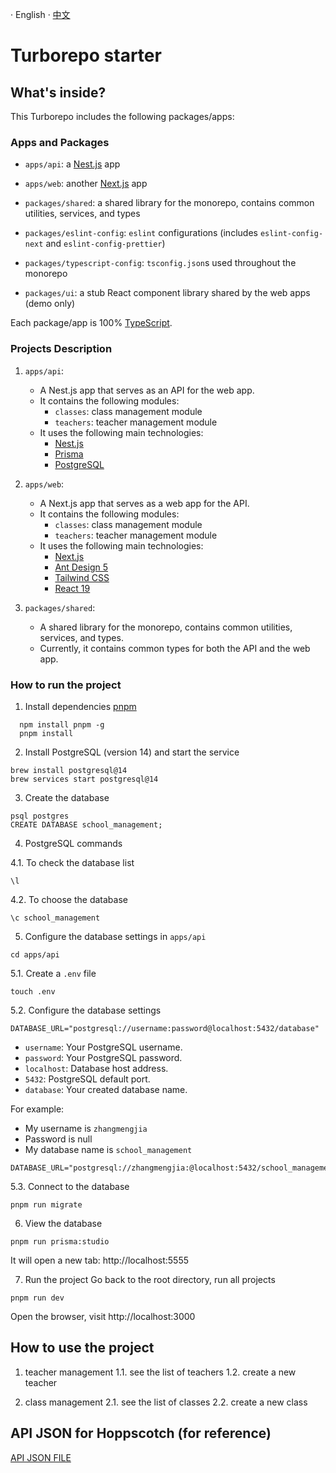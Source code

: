 · English · [中文](./README-zh_CN.md)

# Turborepo starter

## What's inside?

This Turborepo includes the following packages/apps:

### Apps and Packages

- `apps/api`: a [Nest.js](https://nestjs.com/) app
- `apps/web`: another [Next.js](https://nextjs.org/) app
- `packages/shared`: a shared library for the monorepo, contains common utilities, services, and types

- `packages/eslint-config`: `eslint` configurations (includes `eslint-config-next` and `eslint-config-prettier`)
- `packages/typescript-config`: `tsconfig.json`s used throughout the monorepo
- `packages/ui`: a stub React component library shared by the web apps (demo only)

Each package/app is 100% [TypeScript](https://www.typescriptlang.org/).

### Projects Description
1. `apps/api`:
    - A Nest.js app that serves as an API for the web app.
    - It contains the following modules:
        - `classes`: class management module
        - `teachers`: teacher management module
    - It uses the following main technologies:
        - [Nest.js](https://nestjs.com/)
        - [Prisma](https://www.prisma.io/)
        - [PostgreSQL](https://www.postgresql.org/)

2. `apps/web`:
    - A Next.js app that serves as a web app for the API.
    - It contains the following modules:
        - `classes`: class management module
        - `teachers`: teacher management module
    - It uses the following main technologies:
        - [Next.js](https://nextjs.org/)
        - [Ant Design 5](https://ant.design/)
        - [Tailwind CSS](https://tailwindcss.com/)
        - [React 19](https://react.dev/)

3. `packages/shared`:
    - A shared library for the monorepo, contains common utilities, services, and types.
    - Currently, it contains common types for both the API and the web app.


### How to run the project
1. Install dependencies [pnpm](https://pnpm.io/installation)
```
  npm install pnpm -g
  pnpm install
```

2. Install PostgreSQL (version 14) and start the service
```
brew install postgresql@14
brew services start postgresql@14
```

3. Create the database
```
psql postgres
CREATE DATABASE school_management;
```

4. PostgreSQL commands

4.1. To check the database list
```
\l
```

4.2. To choose the database
```
\c school_management
```

5. Configure the database settings in `apps/api`
```
cd apps/api
```

5.1. Create a `.env` file
```
touch .env
```

5.2. Configure the database settings
```
DATABASE_URL="postgresql://username:password@localhost:5432/database"
```
- `username`: Your PostgreSQL username.
- `password`: Your PostgreSQL password.
- `localhost`: Database host address.
- `5432`: PostgreSQL default port.
- `database`: Your created database name.

For example:
- My username is `zhangmengjia`
- Password is null
- My database name is `school_management`
  
```
DATABASE_URL="postgresql://zhangmengjia:@localhost:5432/school_management"
```

5.3. Connect to the database
```
pnpm run migrate
```

6. View the database
```
pnpm run prisma:studio 
```
It will open a new tab: http://localhost:5555

7. Run the project
Go back to the root directory, run all projects
```
pnpm run dev
```
Open the browser, visit http://localhost:3000

## How to use the project
1. teacher management
1.1. see the list of teachers
1.2. create a new teacher

2. class management
2.1. see the list of classes
2.2. create a new class

## API JSON for Hoppscotch (for reference)
[API JSON FILE](./apps/api/hoppscotch-personal-collections.json)